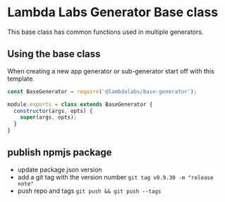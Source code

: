# Lambda Labs Generator Base class

This base class has common functions used in multiple generators.

## Using the base class

When creating a new app generator or sub-generator start off with this
template.

``` javascript
const BaseGenerator = require('@lambdalabs/base-generator');

module.exports = class extends BaseGenerator {
  constructor(args, opts) {
    super(args, opts);
  }
}
```

## publish npmjs package

- update package.json version
- add a git tag with the version number `git tag v0.9.30 -m "release note"`
- push repo and tags `git push && git push --tags`
